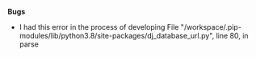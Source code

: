**Bugs**

* I had this error in the process of developing File "/workspace/.pip-modules/lib/python3.8/site-packages/dj_database_url.py", line 80, in parse